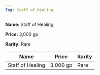 ```yaml
---
Tag: Staff of Healing
---
```


**Name:** Staff of Healing

**Price:** 3,000 gp

**Rarity:** Rare

| Name     | Price     | Rarity     |
| -------- | --------- | ---------- |
| Staff of Healing | 3,000 gp | Rare |
